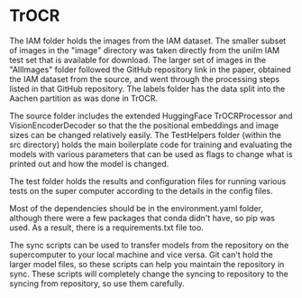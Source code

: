 # TrOCR

The IAM folder holds the images from the IAM dataset. The smaller subset of images in the "image" directory was taken directly from the unilm IAM test set that is available for download. The larger set of images in the "AllImages" folder followed the GitHub repository link in the paper, obtained the IAM dataset from the source, and went through the processing steps listed in that GitHub repository. The labels folder has the data split into the Aachen partition as was done in TrOCR.

The source folder includes the extended HuggingFace TrOCRProcessor and VisionEncoderDecoder so that the the positional embeddings and image sizes can be changed
relatively easily. The TestHelpers folder (within the src directory) holds the main boilerplate code for training and evaluating the models with various parameters that can be used as flags to change what is printed out and how the model is changed.

The test folder holds the results and configuration files for running various tests on the super computer according to the details in the config files.

Most of the dependencies should be in the environment.yaml folder, although there were a few packages that conda didn't have, so pip was used. As a result, there is
a requirements.txt file too.

The sync scripts can be used to transfer models from the repository on the supercomputer to your local machine and vice versa. Git can't hold the larger model files, so these scripts can help you maintain the repository in sync. These scripts will completely change the syncing to repository to the syncing from repository, so use them carefully.